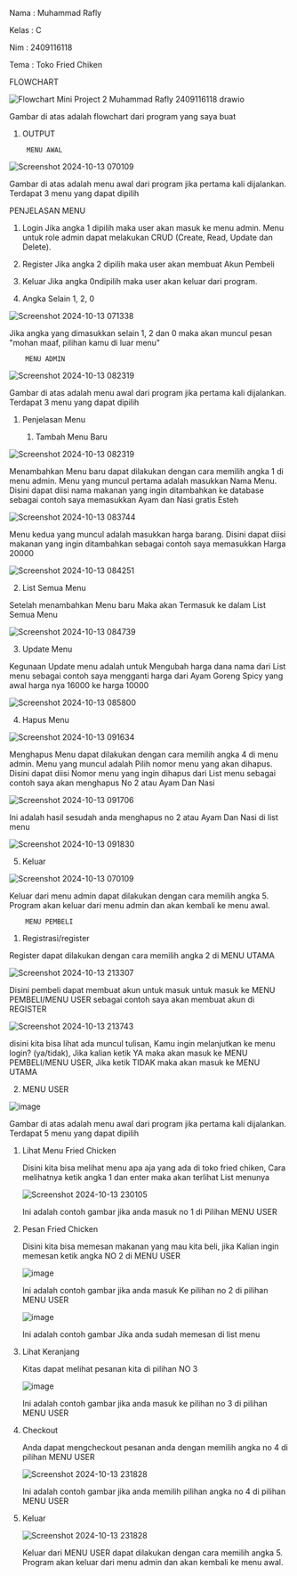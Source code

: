 Nama : Muhammad Rafly

Kelas : C

Nim : 2409116118

Tema : Toko Fried Chiken



FLOWCHART

![Flowchart Mini Project 2 Muhammad Rafly 2409116118 drawio](https://github.com/user-attachments/assets/ba2ccabe-7fd3-4111-8c88-450d1124d5d5)


Gambar di atas adalah flowchart dari program yang saya buat



1. OUTPUT


        MENU AWAL


![Screenshot 2024-10-13 070109](https://github.com/user-attachments/assets/15794624-1956-42d0-8ddc-c8480bff78a7)


Gambar di atas adalah menu awal dari program jika pertama kali dijalankan. Terdapat 3 menu yang dapat dipilih


PENJELASAN MENU
1. Login 
        Jika angka 1 dipilih maka user akan masuk ke menu admin. Menu untuk role admin dapat melakukan CRUD (Create, Read, Update dan Delete).
        
2. Register
        Jika angka 2 dipilih maka user akan membuat Akun Pembeli
        
3. Keluar
        Jika angka 0ndipilih maka user akan keluar dari program.
        
4. Angka Selain 1, 2, 0

       
![Screenshot 2024-10-13 071338](https://github.com/user-attachments/assets/b636804e-2a77-4400-a364-92d06ede6df9)



Jika angka yang dimasukkan selain 1, 2 dan 0 maka akan muncul pesan "mohan maaf, pilihan kamu di luar menu" 

        MENU ADMIN


![Screenshot 2024-10-13 082319](https://github.com/user-attachments/assets/cb8053e3-69e7-4ce6-aaa7-8f10b442c402)


Gambar di atas adalah menu awal dari program jika pertama kali dijalankan. Terdapat 3 menu yang dapat dipilih

1. Penjelasan Menu


   1. Tambah Menu Baru


![Screenshot 2024-10-13 082319](https://github.com/user-attachments/assets/1dfbca22-856b-47f4-ba99-c80265ec5c88)



Menambahkan Menu baru dapat dilakukan dengan cara memilih angka 1 di menu admin. Menu yang muncul pertama adalah masukkan Nama Menu. Disini dapat diisi nama makanan yang ingin ditambahkan ke database sebagai contoh saya memasukkan Ayam dan Nasi gratis Esteh 

![Screenshot 2024-10-13 083744](https://github.com/user-attachments/assets/e2274003-766c-4bf6-a528-cc5ef78c625c)


Menu kedua yang muncul adalah masukkan harga barang. Disini dapat diisi makanan yang ingin ditambahkan sebagai contoh saya memasukkan Harga 20000

![Screenshot 2024-10-13 084251](https://github.com/user-attachments/assets/dc766797-0851-461c-ba96-53d170c47146)

   2. List Semua Menu

Setelah menambahkan Menu baru Maka akan Termasuk ke dalam List Semua Menu


![Screenshot 2024-10-13 084739](https://github.com/user-attachments/assets/ac6544f7-b6e6-4c68-8f49-51a345972e2c)

   3. Update Menu

Kegunaan Update menu adalah untuk Mengubah harga dana nama dari List menu sebagai contoh saya mengganti harga dari Ayam Goreng Spicy yang awal harga nya 16000 ke harga 10000


![Screenshot 2024-10-13 085800](https://github.com/user-attachments/assets/e4a791cc-72d4-41b0-bb1c-f6a6c63eacec)

   4. Hapus Menu

![Screenshot 2024-10-13 091634](https://github.com/user-attachments/assets/fa780806-0dbe-42bb-93df-0a5e4e660ba4)

Menghapus Menu dapat dilakukan dengan cara memilih angka 4 di menu admin. Menu yang muncul adalah Pilih nomor menu yang akan dihapus. Disini dapat diisi Nomor menu yang ingin dihapus dari List menu sebagai contoh saya akan menghapus No 2 atau Ayam Dan Nasi

![Screenshot 2024-10-13 091706](https://github.com/user-attachments/assets/26198345-677c-447a-b2a7-26356f5fea4f)

Ini adalah hasil sesudah anda menghapus no 2 atau Ayam Dan Nasi di list menu

![Screenshot 2024-10-13 091830](https://github.com/user-attachments/assets/9146452f-cda4-4122-bc4b-4d858ac2d2ed)

   5. Keluar

![Screenshot 2024-10-13 070109](https://github.com/user-attachments/assets/651ef282-95b0-4bfd-a82c-342ea14a9bdc)

Keluar dari menu admin dapat dilakukan dengan cara memilih angka 5. Program akan keluar dari menu admin dan akan kembali ke menu awal.

        MENU PEMBELI

 1. Registrasi/register

Register dapat dilakukan dengan cara memilih angka 2 di MENU UTAMA
      
![Screenshot 2024-10-13 213307](https://github.com/user-attachments/assets/15f36e98-92b3-4d30-b476-dc5c0f76e725)

Disini pembeli dapat membuat akun untuk masuk untuk masuk ke MENU PEMBELI/MENU USER sebagai contoh saya akan membuat akun di REGISTER

![Screenshot 2024-10-13 213743](https://github.com/user-attachments/assets/8ce72d2a-46e5-4e4a-bcaf-c8d3b9383feb)

disini kita bisa lihat ada muncul tulisan, Kamu ingin melanjutkan ke menu login? (ya/tidak), Jika kalian ketik YA maka akan masuk ke MENU PEMBELI/MENU USER, Jika ketik TIDAK maka akan masuk ke MENU UTAMA


 2. MENU USER

![image](https://github.com/user-attachments/assets/3d843053-6a98-4200-9545-129641af2d0f)

Gambar di atas adalah menu awal dari program jika pertama kali dijalankan. Terdapat 5 menu yang dapat dipilih

   1. Lihat Menu Fried Chicken
      
      Disini kita bisa melihat menu apa aja yang ada di toko fried chiken, Cara melihatnya ketik angka 1 dan enter maka akan terlihat List menunya
      
      ![Screenshot 2024-10-13 230105](https://github.com/user-attachments/assets/77b55080-5286-46ff-8166-abde87399990)

      Ini adalah contoh gambar jika anda masuk no 1 di Pilihan MENU USER
      
   2. Pesan Fried Chicken

      Disini kita bisa memesan makanan yang mau kita beli, jika Kalian ingin memesan ketik angka NO 2 di MENU USER

      ![image](https://github.com/user-attachments/assets/e0219258-9217-45f7-870d-13d5796e4cc4)

      Ini adalah contoh gambar jika anda masuk Ke pilihan no 2 di pilihan MENU USER

      ![image](https://github.com/user-attachments/assets/bf063d4d-079f-4f1d-89de-6789f7375b37)

      Ini adalah contoh gambar Jika anda sudah memesan di list menu
      
   3. Lihat Keranjang

      Kitas dapat melihat pesanan kita di pilihan NO 3

      ![image](https://github.com/user-attachments/assets/d485c492-6ff6-4717-8507-8e8de99552b3)

      Ini adalah contoh gambar jika anda masuk ke pilihan no 3 di pilihan MENU USER

   4. Checkout

      Anda dapat mengcheckout pesanan anda dengan memilih angka no 4 di pilihan MENU USER
      
      ![Screenshot 2024-10-13 231828](https://github.com/user-attachments/assets/402e4c0a-f297-46b3-a9b1-bae194e96d9d)

      Ini adalah contoh gambar jika anda memilih pilihan angka no 4 di pilihan MENU USER
      
   8. Keluar

      ![Screenshot 2024-10-13 231828](https://github.com/user-attachments/assets/e8df098d-1767-48de-93b3-69ac44cfa948)

      Keluar dari MENU USER dapat dilakukan dengan cara memilih angka 5. Program akan keluar dari menu admin dan akan kembali ke menu awal.

